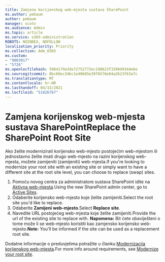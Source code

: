 ```yaml
---
title: Zamjena korijenskog web-mjesta sustava SharePoint
ms.author: pebaum
author: pebaum
manager: scotv
ms.audience: Admin
ms.topic: article
ms.service: o365-administration
ROBOTS: NOINDEX, NOFOLLOW
localization_priority: Priority
ms.collection: Adm_O365
ms.custom:
- "9003017"
- "5726"
ms.openlocfilehash: 5984179a3de72752772ec198623f339949344e6e
ms.sourcegitcommit: 8bc60ec34bc1e40685e3976576e04a2623f63a7c
ms.translationtype: MT
ms.contentlocale: hr-HR
ms.lasthandoff: 04/15/2021
ms.locfileid: "51826767"
---
```

# <a name="replace-the-sharepoint-root-site"></a><span data-ttu-id="eecf8-102">Zamjena korijenskog web-mjesta sustava SharePoint</span><span class="sxs-lookup"><span data-stu-id="eecf8-102">Replace the SharePoint Root Site</span></span>
<span data-ttu-id="eecf8-103">Ako želite modernizirati korijensko web-mjesto postojećim web-mjestom ili jednostavno želite imati drugo web-mjesto na razini korijenskog web-mjesta, možete zamijeniti (zamijeniti) web-mjesta.</span><span class="sxs-lookup"><span data-stu-id="eecf8-103">If you're looking to modernize your root site with an existing site or simply want to have a different site at the root site level, you can choose to replace (swap) sites.</span></span>

1. <span data-ttu-id="eecf8-104">Pomoću novog centra za administratore sustava SharePoint idite na [Aktivna web-mjesta](https://admin.microsoft.com/sharepoint?page=siteManagement&modern=true).</span><span class="sxs-lookup"><span data-stu-id="eecf8-104">Using the new SharePoint admin center, go to [Active Sites](https://admin.microsoft.com/sharepoint?page=siteManagement&modern=true).</span></span>
2. <span data-ttu-id="eecf8-105">Odaberite korijensko web-mjesto koje želite zamijeniti.</span><span class="sxs-lookup"><span data-stu-id="eecf8-105">Select the root site you'd like to replace.</span></span>
3. <span data-ttu-id="eecf8-106">Odaberite **Zamijeni web-mjesto**.</span><span class="sxs-lookup"><span data-stu-id="eecf8-106">Select **Replace site**.</span></span>
4. <span data-ttu-id="eecf8-107">Navedite URL postojećeg web-mjesta koje želite zamijeniti.</span><span class="sxs-lookup"><span data-stu-id="eecf8-107">Provide the url of the existing site to replace with.</span></span> <span data-ttu-id="eecf8-108">**Napomena:** Bit ćete obaviješteni o tome može li se web-mjesto koristiti kao zamjensko korijensko web-mjesto.</span><span class="sxs-lookup"><span data-stu-id="eecf8-108">**Note:** You'll be informed if the site can be used as a replacement root site.</span></span>

<span data-ttu-id="eecf8-109">Dodatne informacije o preduvjetima potražite u članku [Modernizacija korijenskog web-mjesta](https://docs.microsoft.com/sharepoint/modern-root-site).</span><span class="sxs-lookup"><span data-stu-id="eecf8-109">For more info around requirements, see [Modernize your root site](https://docs.microsoft.com/sharepoint/modern-root-site).</span></span>

